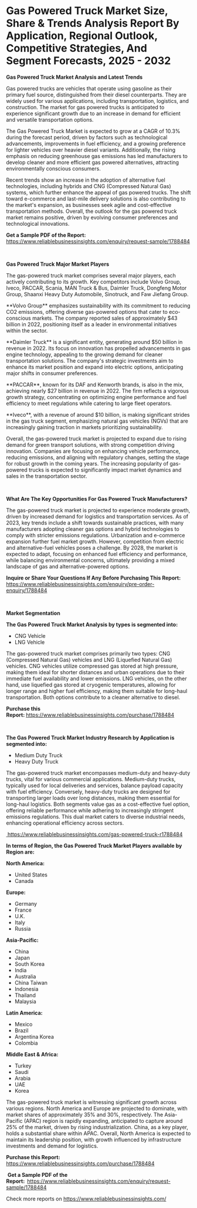 <p><h1>Gas Powered Truck Market Size, Share & Trends Analysis Report By Application, Regional Outlook, Competitive Strategies, And Segment Forecasts, 2025 - 2032</h1></p><p><strong>Gas Powered Truck Market Analysis and Latest Trends</strong></p>
<p><p>Gas powered trucks are vehicles that operate using gasoline as their primary fuel source, distinguished from their diesel counterparts. They are widely used for various applications, including transportation, logistics, and construction. The market for gas powered trucks is anticipated to experience significant growth due to an increase in demand for efficient and versatile transportation options. </p><p>The Gas Powered Truck Market is expected to grow at a CAGR of 10.3% during the forecast period, driven by factors such as technological advancements, improvements in fuel efficiency, and a growing preference for lighter vehicles over heavier diesel variants. Additionally, the rising emphasis on reducing greenhouse gas emissions has led manufacturers to develop cleaner and more efficient gas powered alternatives, attracting environmentally conscious consumers. </p><p>Recent trends show an increase in the adoption of alternative fuel technologies, including hybrids and CNG (Compressed Natural Gas) systems, which further enhance the appeal of gas powered trucks. The shift toward e-commerce and last-mile delivery solutions is also contributing to the market's expansion, as businesses seek agile and cost-effective transportation methods. Overall, the outlook for the gas powered truck market remains positive, driven by evolving consumer preferences and technological innovations.</p></p>
<p><strong>Get a Sample PDF of the Report:&nbsp;</strong> <a href="https://www.reliablebusinessinsights.com/enquiry/request-sample/1788484?utm_campaign=2820&utm_medium=2&utm_source=Github&utm_content=ia&utm_term=30032025&utm_id=gas-powered-truck">https://www.reliablebusinessinsights.com/enquiry/request-sample/1788484</a></p>
<p>&nbsp;</p>
<p><strong>Gas Powered Truck Major Market Players</strong></p>
<p><p>The gas-powered truck market comprises several major players, each actively contributing to its growth. Key competitors include Volvo Group, Iveco, PACCAR, Scania, MAN Truck & Bus, Daimler Truck, Dongfeng Motor Group, Shaanxi Heavy Duty Automobile, Sinotruck, and Faw Jiefang Group. </p><p>**Volvo Group** emphasizes sustainability with its commitment to reducing CO2 emissions, offering diverse gas-powered options that cater to eco-conscious markets. The company reported sales of approximately $43 billion in 2022, positioning itself as a leader in environmental initiatives within the sector.</p><p>**Daimler Truck** is a significant entity, generating around $50 billion in revenue in 2022. Its focus on innovation has propelled advancements in gas engine technology, appealing to the growing demand for cleaner transportation solutions. The company's strategic investments aim to enhance its market position and expand into electric options, anticipating major shifts in consumer preferences.</p><p>**PACCAR**, known for its DAF and Kenworth brands, is also in the mix, achieving nearly $27 billion in revenue in 2022. The firm reflects a vigorous growth strategy, concentrating on optimizing engine performance and fuel efficiency to meet regulations while catering to large fleet operators.</p><p>**Iveco**, with a revenue of around $10 billion, is making significant strides in the gas truck segment, emphasizing natural gas vehicles (NGVs) that are increasingly gaining traction in markets prioritizing sustainability.</p><p>Overall, the gas-powered truck market is projected to expand due to rising demand for green transport solutions, with strong competition driving innovation. Companies are focusing on enhancing vehicle performance, reducing emissions, and aligning with regulatory changes, setting the stage for robust growth in the coming years. The increasing popularity of gas-powered trucks is expected to significantly impact market dynamics and sales in the transportation sector.</p></p>
<p>&nbsp;</p>
<p><strong>What Are The Key Opportunities For Gas Powered Truck Manufacturers?</strong></p>
<p><p>The gas-powered truck market is projected to experience moderate growth, driven by increased demand for logistics and transportation services. As of 2023, key trends include a shift towards sustainable practices, with many manufacturers adopting cleaner gas options and hybrid technologies to comply with stricter emissions regulations. Urbanization and e-commerce expansion further fuel market growth. However, competition from electric and alternative-fuel vehicles poses a challenge. By 2028, the market is expected to adapt, focusing on enhanced fuel efficiency and performance, while balancing environmental concerns, ultimately providing a mixed landscape of gas and alternative-powered options.</p></p>
<p><strong>Inquire or Share Your Questions If Any Before Purchasing This Report:</strong> <a href="https://www.reliablebusinessinsights.com/enquiry/pre-order-enquiry/1788484?utm_campaign=2820&utm_medium=2&utm_source=Github&utm_content=ia&utm_term=30032025&utm_id=gas-powered-truck">https://www.reliablebusinessinsights.com/enquiry/pre-order-enquiry/1788484</a></p>
<p>&nbsp;</p>
<p><strong>Market Segmentation</strong></p>
<p><strong>The Gas Powered Truck Market Analysis by types is segmented into:</strong></p>
<p><ul><li>CNG Vehicle</li><li>LNG Vehicle</li></ul></p>
<p><p>The gas-powered truck market comprises primarily two types: CNG (Compressed Natural Gas) vehicles and LNG (Liquefied Natural Gas) vehicles. CNG vehicles utilize compressed gas stored at high pressure, making them ideal for shorter distances and urban operations due to their immediate fuel availability and lower emissions. LNG vehicles, on the other hand, use liquefied gas stored at cryogenic temperatures, allowing for longer range and higher fuel efficiency, making them suitable for long-haul transportation. Both options contribute to a cleaner alternative to diesel.</p></p>
<p><strong>Purchase this Report:&nbsp;</strong><a href="https://www.reliablebusinessinsights.com/purchase/1788484?utm_campaign=2820&utm_medium=2&utm_source=Github&utm_content=ia&utm_term=30032025&utm_id=gas-powered-truck">https://www.reliablebusinessinsights.com/purchase/1788484</a></p>
<p>&nbsp;</p>
<p><strong>The Gas Powered Truck Market Industry Research by Application is segmented into:</strong></p>
<p><ul><li>Medium Duty Truck</li><li>Heavy Duty Truck</li></ul></p>
<p><p>The gas-powered truck market encompasses medium-duty and heavy-duty trucks, vital for various commercial applications. Medium-duty trucks, typically used for local deliveries and services, balance payload capacity with fuel efficiency. Conversely, heavy-duty trucks are designed for transporting larger loads over long distances, making them essential for long-haul logistics. Both segments value gas as a cost-effective fuel option, offering reliable performance while adhering to increasingly stringent emissions regulations. This dual market caters to diverse industrial needs, enhancing operational efficiency across sectors.</p></p>
<p><a href="https://www.reliablebusinessinsights.com/gas-powered-truck-r1788484?utm_campaign=2820&utm_medium=2&utm_source=Github&utm_content=ia&utm_term=30032025&utm_id=gas-powered-truck">&nbsp;https://www.reliablebusinessinsights.com/gas-powered-truck-r1788484</a></p>
<p><strong>In terms of Region, the Gas Powered Truck Market Players available by Region are:</strong></p>
<p>
    <p> <strong> North America: </strong>
        <ul>
            <li>United States</li>
            <li>Canada</li>
        </ul>
        </p> 
    <p> <strong> Europe: </strong>
        <ul>
            <li>Germany</li>
            <li>France</li>
            <li>U.K.</li>
            <li>Italy</li>
            <li>Russia</li>
        </ul>
        </p> 
    <p> <strong> Asia-Pacific: </strong>
        <ul>
            <li>China</li>
            <li>Japan</li>
            <li>South Korea</li>
            <li>India</li>
            <li>Australia</li>
            <li>China Taiwan</li>
            <li>Indonesia</li>
            <li>Thailand</li>
            <li>Malaysia</li>
        </ul>
        </p> 
    <p> <strong> Latin America: </strong>
        <ul>
            <li>Mexico</li>
            <li>Brazil</li>
            <li>Argentina Korea</li>
            <li>Colombia</li>
        </ul>
        </p> 
    <p> <strong> Middle East & Africa: </strong>
        <ul>
            <li>Turkey</li>
            <li>Saudi</li>
            <li>Arabia</li>
            <li>UAE</li>
            <li>Korea</li>
        </ul>
    </p>
    </p>
<p><p>The gas-powered truck market is witnessing significant growth across various regions. North America and Europe are projected to dominate, with market shares of approximately 35% and 30%, respectively. The Asia-Pacific (APAC) region is rapidly expanding, anticipated to capture around 25% of the market, driven by rising industrialization. China, as a key player, holds a substantial share within APAC. Overall, North America is expected to maintain its leadership position, with growth influenced by infrastructure investments and demand for logistics.</p></p>
<p><strong>Purchase this Report: </strong><a href="https://www.reliablebusinessinsights.com/purchase/1788484?utm_campaign=2820&utm_medium=2&utm_source=Github&utm_content=ia&utm_term=30032025&utm_id=gas-powered-truck">https://www.reliablebusinessinsights.com/purchase/1788484</a></p>
<p>&nbsp;<strong>Get a Sample PDF of the Report:&nbsp;&nbsp;</strong><a href="https://www.reliablebusinessinsights.com/enquiry/request-sample/1788484?utm_campaign=2820&utm_medium=2&utm_source=Github&utm_content=ia&utm_term=30032025&utm_id=gas-powered-truck">https://www.reliablebusinessinsights.com/enquiry/request-sample/1788484</a></p>
<p><strong></strong></p>
<p>Check more reports on <a href="https://www.reliablebusinessinsights.com/?utm_campaign=2820&utm_medium=2&utm_source=Github&utm_content=ia&utm_term=30032025&utm_id=gas-powered-truck">https://www.reliablebusinessinsights.com/</a></p>